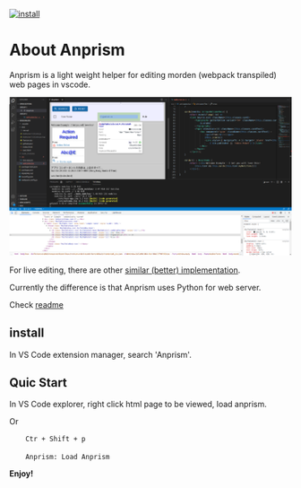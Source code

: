
 [![install](https://vsmarketplacebadge.apphb.com/version-short/ody-zhou.anprism.svg)](https://marketplace.visualstudio.com/items?itemName=ody-zhou.anprism)



# About Anprism

Anprism is a light weight helper for editing morden (webpack transpiled) web pages in vscode.

![see readme for screenshot](res/00-anprism-0.2.0.png)

For live editing, there are other [similar (better) implementation](https://marketplace.visualstudio.com/items?itemName=ms-vscode.live-server).

Currently the difference is that Anprism uses Python for web server.

Check [readme]()

## install

In VS Code extension manager, search 'Anprism'.

## Quic Start

In VS Code explorer, right click html page to be viewed, load anprism.

Or

```
    Ctr + Shift + p

    Anprism: Load Anprism
```


**Enjoy!**

